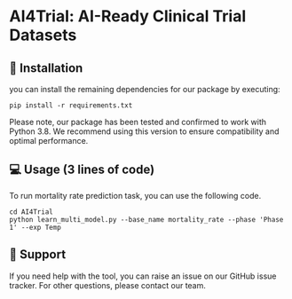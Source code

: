 # AI4Trial: AI-Ready Clinical Trial Datasets

## 🚀 Installation 

you can install the remaining dependencies for our package by executing:
```
pip install -r requirements.txt
```
Please note, our package has been tested and confirmed to work with Python 3.8. We recommend using this version to ensure compatibility and optimal performance.


## 💻 Usage (3 lines of code)
To run mortality rate prediction task, you can use the following code.
```
cd AI4Trial
python learn_multi_model.py --base_name mortality_rate --phase 'Phase 1' --exp Temp
```

## 💼 Support
If you need help with the tool, you can raise an issue on our GitHub issue tracker. For other questions, please contact our team. 



